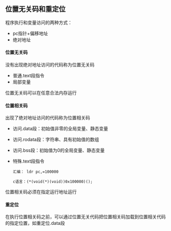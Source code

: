 ## 位置无关码和重定位

程序执行和变量访问的两种方式：

- pc指针+偏移地址
- 绝对地址

#### 位置无关码

没有出现绝对地址访问的代码称为位置无关码

- 普通.text段指令
- 局部变量

位置无关码可以在任意合法内存运行

#### 位置相关码

出现了绝对地址访问的代码称为位置相关码

- 访问.data段：初始值非零的全局变量、静态变量

- 访问.rodata段：字符串、具有初始值的数组

- 访问.bss段：初始值为0的全局变量、静态变量

- 特殊.text段指令

  ```
  汇编： ldr pc,=100000
  ```

  ```
  c语言：(*(void(*)(void))0x100000)();
  ```

位置相关码必须在指定运行地址运行

#### 重定位

在执行位置相关码之前，可以通过位置无关代码把位置相关码加载到位置相关代码的指定位置，如重定位.data段



